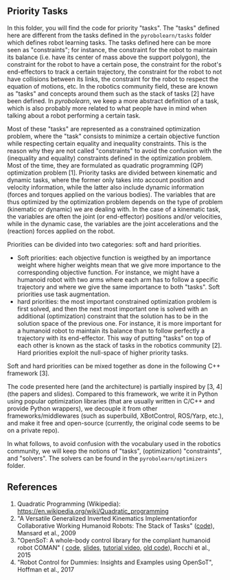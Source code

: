 ## Priority Tasks

In this folder, you will find the code for priority "tasks". The "tasks" defined here are different from the tasks 
defined in the `pyrobolearn/tasks` folder which defines robot learning tasks. The tasks defined here can be more seen 
as "constraints"; for instance, the constraint for the robot to maintain its balance (i.e. have its center of mass 
above the support polygon), the constraint for the robot to have a certain pose, the constraint for the robot's 
end-effectors to track a certain trajectory, the constraint for the robot to not have collisions between its links, 
the constraint for the robot to respect the equation of motions, etc. In the robotics community field, these are known 
as "tasks" and concepts around them such as the stack of tasks [2] have been defined. In *pyrobolearn*, we keep a 
more abstract definition of a task, which is also probably more related to what people have in mind when talking 
about a robot performing a certain task.

Most of these "tasks" are represented as a constrained optimization problem, where the "task" consists to minimize 
a certain objective function while respecting certain equality and inequality constraints. This is the reason why 
they are not called "constraints" to avoid the confusion with the (inequality and equality) constraints defined in 
the optimization problem. Most of the time, they are formulated as quadratic programming (QP) optimization problem [1]. 
Priority tasks are divided between kinematic and dynamic tasks, where the former only takes into account position and 
velocity information, while the latter also include dynamic information (forces and torques applied on the various 
bodies). The variables that are thus optimized by the optimization problem depends on the type of problem (kinematic 
or dynamic) we are dealing with. In the case of a kinematic task, the variables are often the joint (or end-effector) 
positions and/or velocities, while in the dynamic case, the variables are the joint accelerations and the (reaction) 
forces applied on the robot. 

Priorities can be divided into two categories: soft and hard priorities.
* Soft priorities: each objective function is weigthed by an importance weight where higher weights mean that we give 
more importance to the corresponding objective function. For instance, we might have a humanoid robot with two arms 
where each arm has to follow a specific trajectory and where we give the same importance to both "tasks". Soft 
priorities use task augmentation.
* hard priorities: the most important constrained optimization problem is first solved, and then the next most 
important one is solved with an additional (optimization) constraint that the solution has to be in the solution space 
of the previous one. For instance, it is more important for a humanoid robot to maintain its balance than to follow 
perfectly a trajectory with its end-effector. This way of putting "tasks" on top of each other is known as the stack 
of tasks in the robotics community [2]. Hard priorities exploit the null-space of higher priority tasks.

Soft and hard priorities can be mixed together as done in the following C++ framework [3].

The code presented here (and the architecture) is partially inspired by [3, 4] (the papers and slides). Compared to 
this framework, we write it in Python using popular optimization libraries (that are usually written in C/C++ and 
provide Python wrappers), we decouple it from other frameworks/middlewares (such as superbuild,  XBotControl, 
ROS/Yarp, etc.), and make it free and open-source (currently, the original code seems to be on a private repo).

In what follows, to avoid confusion with the vocabulary used in the robotics community, we will keep the notions of 
"tasks", (optimization) "constraints", and "solvers". The solvers can be found in the `pyrobolearn/optimizers` folder.


## References

1. Quadratic Programming (Wikipedia): https://en.wikipedia.org/wiki/Quadratic_programming
2. "A Versatile Generalized Inverted Kinematics Implementationfor Collaborative Working Humanoid Robots: The Stack of 
Tasks" ([code](https://stack-of-tasks.github.io/)), Mansard et al., 2009
3. "OpenSoT: A whole-body control library for the compliant humanoid robot COMAN" (
    [code](https://opensot.wixsite.com/opensot), 
    [slides](https://docs.google.com/presentation/d/1kwJsAnVi_3ADtqFSTP8wq3JOGLcvDV_ypcEEjPHnCEA), 
    [tutorial video](https://www.youtube.com/watch?v=yFon-ZDdSyg), [old code](https://github.com/songcheng/OpenSoT)), 
    Rocchi et al., 2015
4. "Robot Control for Dummies: Insights and Examples using OpenSoT", Hoffman et al., 2017
